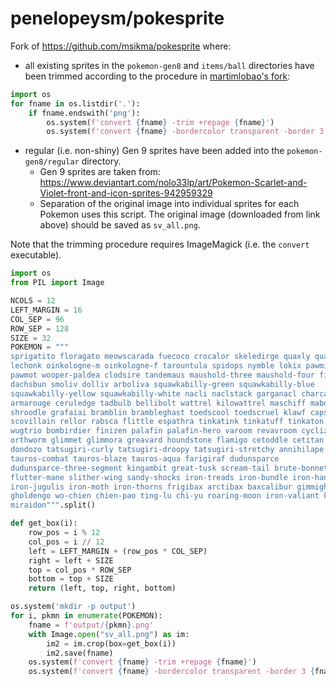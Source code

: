 # penelopeysm/pokesprite

Fork of https://github.com/msikma/pokesprite where:

- all existing sprites in the `pokemon-gen8` and `items/ball` directories have been trimmed according to the procedure in [martimlobao's fork](https://github.com/martimlobao/pokesprite):

```python
import os
for fname in os.listdir('.'):
    if fname.endswith('png'):
        os.system(f'convert {fname} -trim +repage {fname}')
        os.system(f'convert {fname} -bordercolor transparent -border 3 {fname}')
```

- regular (i.e. non-shiny) Gen 9 sprites have been added into the `pokemon-gen8/regular` directory.
  - Gen 9 sprites are taken from: https://www.deviantart.com/nolo33lp/art/Pokemon-Scarlet-and-Violet-front-and-icon-sprites-942959329
  - Separation of the original image into individual sprites for each Pokemon uses this script. The original image (downloaded from link above) should be saved as `sv_all.png`.

Note that the trimming procedure requires ImageMagick (i.e. the `convert` executable).

```python
import os
from PIL import Image

NCOLS = 12
LEFT_MARGIN = 16
COL_SEP = 96
ROW_SEP = 128
SIZE = 32
POKEMON = """
sprigatito floragato meowscarada fuecoco crocalor skeledirge quaxly quaxwell quaquaval
lechonk oinkologne-m oinkologne-f tarountula spidops nymble lokix pawmi pawmo
pawmot wooper-paldea clodsire tandemaus maushold-three maushold-four fidough
dachsbun smoliv dolliv arboliva squawkabilly-green squawkabilly-blue
squawkabilly-yellow squawkabilly-white nacli naclstack garganacl charcadet
armarouge ceruledge tadbulb bellibolt wattrel kilowattrel maschiff mabosstiff
shroodle grafaiai bramblin brambleghast toedscool toedscruel klawf capsakid
scovillain rellor rabsca flittle espathra tinkatink tinkatuff tinkaton wiglett
wugtrio bombirdier finizen palafin palafin-hero varoom revavroom cyclizar
orthworm glimmet glimmora greavard houndstone flamigo cetoddle cetitan veluza
dondozo tatsugiri-curly tatsugiri-droopy tatsugiri-stretchy annihilape
tauros-combat tauros-blaze tauros-aqua farigiraf dudunsparce
dudunsparce-three-segment kingambit great-tusk scream-tail brute-bonnet
flutter-mane slither-wing sandy-shocks iron-treads iron-bundle iron-hands
iron-jugulis iron-moth iron-thorns frigibax arctibax baxcalibur gimmighoul
gholdengo wo-chien chien-pao ting-lu chi-yu roaring-moon iron-valiant koraidon
miraidon""".split()

def get_box(i):
    row_pos = i % 12
    col_pos = i // 12
    left = LEFT_MARGIN + (row_pos * COL_SEP)
    right = left + SIZE
    top = col_pos * ROW_SEP
    bottom = top + SIZE
    return (left, top, right, bottom)

os.system('mkdir -p output')
for i, pkmn in enumerate(POKEMON):
    fname = f'output/{pkmn}.png'
    with Image.open("sv_all.png") as im:
        im2 = im.crop(box=get_box(i))
        im2.save(fname)
    os.system(f'convert {fname} -trim +repage {fname}')
    os.system(f'convert {fname} -bordercolor transparent -border 3 {fname}')
```
